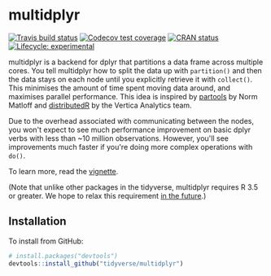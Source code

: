 # multidplyr

<!-- badges: start -->
[![Travis build status](https://travis-ci.org/tidyverse/multidplyr.svg?branch=master)](https://travis-ci.org/tidyverse/multidplyr)
[![Codecov test coverage](https://codecov.io/gh/tidyverse/multidplyr/branch/master/graph/badge.svg)](https://codecov.io/gh/tidyverse/multidplyr?branch=master)
[![CRAN status](https://www.r-pkg.org/badges/version/multidplyr)](https://cran.r-project.org/package=multidplyr)
[![Lifecycle: experimental](https://img.shields.io/badge/lifecycle-experimental-orange.svg)](https://www.tidyverse.org/lifecycle/#experimental)
<!-- badges: end -->

multidplyr is a backend for dplyr that partitions a data frame across multiple cores. You tell multidplyr how to split the data up with `partition()` and then the data stays on each node until you explicitly retrieve it with `collect()`. This minimises the amount of time spent moving data around, and maximises parallel performance. This idea is inspired by [partools](http://bit.ly/1Nve8v5) by Norm Matloff and [distributedR](http://bit.ly/1KZVAwK) by the Vertica Analytics team.

Due to the overhead associated with communicating between the nodes, you won't expect to see much performance improvement on basic dplyr verbs with less than ~10 million observations. However, you'll see improvements much faster if you're doing more complex operations with `do()`.

To learn more, read the [vignette](vignettes/multidplyr.md).

(Note that unlike other packages in the tidyverse, multidplyr requires R 3.5 or greater. We hope to relax this requirement [in the future](https://github.com/traversc/qs/issues/11).)

## Installation

To install from GitHub:

```R
# install.packages("devtools")
devtools::install_github("tidyverse/multidplyr")
```
